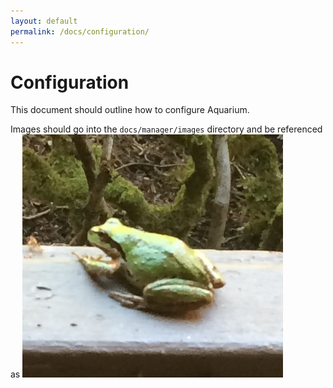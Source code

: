 ```yaml
---
layout: default
permalink: /docs/configuration/
---
```

# Configuration

This document should outline how to configure Aquarium.

Images should go into the `docs/manager/images` directory and be referenced as
![The Aquarium manager View](images/manager_tab.jpg "The manager tab")